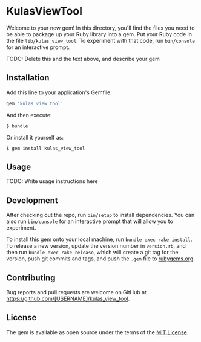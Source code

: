 # KulasViewTool

Welcome to your new gem! In this directory, you'll find the files you need to be able to package up your Ruby library into a gem. Put your Ruby code in the file `lib/kulas_view_tool`. To experiment with that code, run `bin/console` for an interactive prompt.

TODO: Delete this and the text above, and describe your gem

## Installation

Add this line to your application's Gemfile:

```ruby
gem 'kulas_view_tool'
```

And then execute:

    $ bundle

Or install it yourself as:

    $ gem install kulas_view_tool

## Usage

TODO: Write usage instructions here

## Development

After checking out the repo, run `bin/setup` to install dependencies. You can also run `bin/console` for an interactive prompt that will allow you to experiment.

To install this gem onto your local machine, run `bundle exec rake install`. To release a new version, update the version number in `version.rb`, and then run `bundle exec rake release`, which will create a git tag for the version, push git commits and tags, and push the `.gem` file to [rubygems.org](https://rubygems.org).

## Contributing

Bug reports and pull requests are welcome on GitHub at https://github.com/[USERNAME]/kulas_view_tool.

## License

The gem is available as open source under the terms of the [MIT License](http://opensource.org/licenses/MIT).
